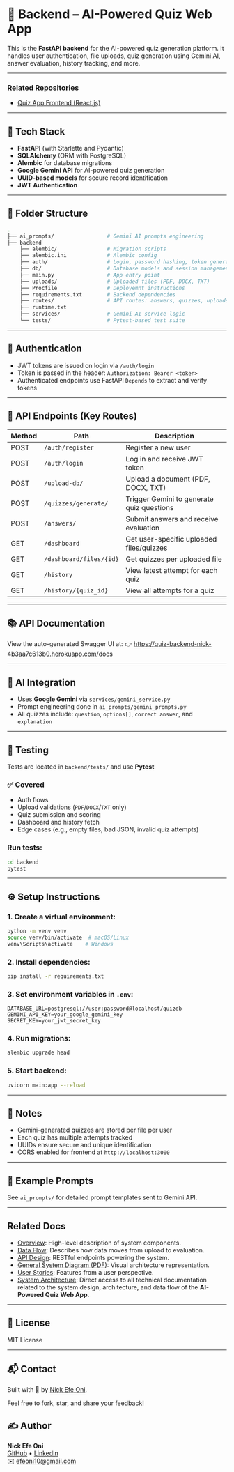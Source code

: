 # 🧠 Backend – AI-Powered Quiz Web App

This is the **FastAPI backend** for the AI-powered quiz generation platform. It handles user authentication, file uploads, quiz generation using Gemini AI, answer evaluation, history tracking, and more.

---

### Related Repositories

- [Quiz App Frontend (React.js)](https://github.com/VictoriousWealth/quiz-app-frontend)

---

## 🚀 Tech Stack

- **FastAPI** (with Starlette and Pydantic)
- **SQLAlchemy** (ORM with PostgreSQL)
- **Alembic** for database migrations
- **Google Gemini API** for AI-powered quiz generation
- **UUID-based models** for secure record identification
- **JWT Authentication**

---

## 📁 Folder Structure

```bash
.
├── ai_prompts/                 # Gemini AI prompts engineering
├── backend
    ├── alembic/                # Migration scripts
    ├── alembic.ini             # Alembic config
    ├── auth/                   # Login, password hashing, token generation
    ├── db/                     # Database models and session management
    ├── main.py                 # App entry point
    ├── uploads/                # Uploaded files (PDF, DOCX, TXT)
    ├── Procfile                # Deployemnt instructions
    ├── requirements.txt        # Backend dependencies
    ├── routes/                 # API routes: answers, quizzes, uploads, users
    ├── runtime.txt
    ├── services/               # Gemini AI service logic
    └── tests/                  # Pytest-based test suite
```

---

## 🔐 Authentication

- JWT tokens are issued on login via `/auth/login`
- Token is passed in the header: `Authorization: Bearer <token>`
- Authenticated endpoints use FastAPI `Depends` to extract and verify tokens

---

## 📂 API Endpoints (Key Routes)

| Method | Path                        | Description                                  |
|--------|-----------------------------|----------------------------------------------|
| POST   | `/auth/register`            | Register a new user                          |
| POST   | `/auth/login`               | Log in and receive JWT token                 |
| POST   | `/upload-db/`               | Upload a document (PDF, DOCX, TXT)           |
| POST   | `/quizzes/generate/`        | Trigger Gemini to generate quiz questions    |
| POST   | `/answers/`                 | Submit answers and receive evaluation        |
| GET    | `/dashboard`                | Get user-specific uploaded files/quizzes     |
| GET    | `/dashboard/files/{id}`     | Get quizzes per uploaded file                |
| GET    | `/history`                  | View latest attempt for each quiz            |
| GET    | `/history/{quiz_id}`        | View all attempts for a quiz                 |

---

## 📚 API Documentation

View the auto-generated Swagger UI at:
👉 https://quiz-backend-nick-4b3aa7c613b0.herokuapp.com/docs

---

## 🧠 AI Integration

- Uses **Google Gemini** via `services/gemini_service.py`
- Prompt engineering done in `ai_prompts/gemini_prompts.py`
- All quizzes include: `question`, `options[]`, `correct answer`, and `explanation`

---

## 🧪 Testing

Tests are located in `backend/tests/` and use **Pytest**

### ✅ Covered
- Auth flows
- Upload validations (`PDF`/`DOCX`/`TXT` only)
- Quiz submission and scoring
- Dashboard and history fetch
- Edge cases (e.g., empty files, bad JSON, invalid quiz attempts)

### Run tests:
```bash
cd backend
pytest
```

---

## ⚙️ Setup Instructions

### 1. Create a virtual environment:
```bash
python -m venv venv
source venv/bin/activate  # macOS/Linux
venv\Scripts\activate    # Windows
```

### 2. Install dependencies:
```bash
pip install -r requirements.txt
```

### 3. Set environment variables in `.env`:
```
DATABASE_URL=postgresql://user:password@localhost/quizdb
GEMINI_API_KEY=your_google_gemini_key
SECRET_KEY=your_jwt_secret_key
```

### 4. Run migrations:
```bash
alembic upgrade head
```

### 5. Start backend:
```bash
uvicorn main:app --reload
```

---

## 📌 Notes

- Gemini-generated quizzes are stored per file per user
- Each quiz has multiple attempts tracked
- UUIDs ensure secure and unique identification
- CORS enabled for frontend at `http://localhost:3000`

---

## 🌟 Example Prompts
See `ai_prompts/` for detailed prompt templates sent to Gemini API.

---

## Related Docs

- [Overview](./docs/architecture/overview.md): High-level description of system components.
- [Data Flow](./docs/architecture/data_flow.md): Describes how data moves from upload to evaluation.
- [API Design](./docs/architecture/api_design.md): RESTful endpoints powering the system.
- [General System Diagram (PDF)](./docs/diagrams/general_system_flow.pdf): Visual architecture representation.
- [User Stories](./docs/user_stories/20250409_143339_user_story.txt): Features from a user perspective.
- [System Architecture](./docs/README_architecture.md): Direct access to all technical documentation related to the system design, architecture, and data flow of the **AI-Powered Quiz Web App**.

---

## 📄 License
MIT License

---

## 📬 Contact
Built with 💙 by [Nick Efe Oni](mailto:efeoni10@gmail.com).

Feel free to fork, star, and share your feedback!

## ✍️ Author

**Nick Efe Oni**  
[GitHub](https://github.com/VictoriousWealth) • [LinkedIn](https://www.linkedin.com/in/nick-efe-oni)  
✉️ [efeoni10@gmail.com](mailto:efeoni10@gmail.com)
